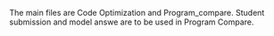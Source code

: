 The main files are Code Optimization and Program_compare. Student submission and model answe are to be used in Program Compare.
